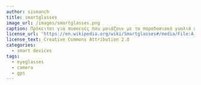 ```yaml
---
author: sismanch
title: smartglasses
image_url: /images/smartglasses.png
caption: Πρόκειται για συσκευές που μοιάζουν με τα παραδοσιακά γυαλιά αλλά διαθέτουν επεξεργαστή, αποθηκευτικό χώρο, μπαταρία, κάμερα για λήψη βίντεο και φωτογραφιών, δέκτη gps καθώς και δυνατότητα σύνδεσης με άλλες έξυπνες συσκευές και συστήματα μέσω Bluetooth ή wi-fi. Ορισμένες από τις δυνατότητες που περεχούν είναι η προβολή πληροφορίας επάνω στο φακό ανάλογα με τα ενδιαφέροντα του χρήστη, η καταγραφή δεδομένων, η λειτουργία τους ως συσκευές πλοήγησης ή ο χειρισμός ενός τηλεφώνου.  
license_url: 'https://en.wikipedia.org/wiki/Smartglasses#/media/File:A_Google_Glass_wearer.jpg'
license_text: Creative Commons Attribution 2.0
categories:
  - smart devices
tags:
  - eyeglasses
  - camera
  - gps
---
```

